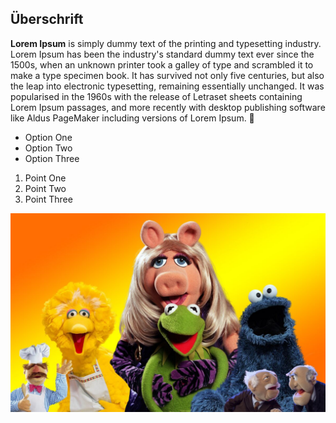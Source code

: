 ## Überschrift

**Lorem Ipsum** is simply dummy text of the printing and typesetting industry. Lorem Ipsum has been the industry's standard dummy text ever since the 1500s, when an unknown printer took a galley of type and scrambled it to make a type specimen book. It has survived not only five centuries, but also the leap into electronic typesetting, remaining essentially unchanged. It was popularised in the 1960s with the release of Letraset sheets containing Lorem Ipsum passages, and more recently with desktop publishing software like Aldus PageMaker including versions of Lorem Ipsum. 🚀️

* Option One
* Option Two
* Option Three

1. Point One
2. Point Two
3. Point Three


![](assets/20221116_155833_the_muppets_1.jpg)
